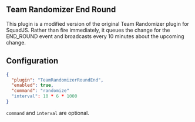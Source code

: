 ## Team Randomizer End Round

This plugin is a modified version of the original Team Randomizer plugin for SquadJS. Rather than fire immediately, it queues the change for the END_ROUND event and broadcasts every 10 minutes about the upcoming change.

## Configuration

```json
{
  "plugin": "TeamRandomizerRoundEnd",
  "enabled": true,
  "command": "randomize"
  "interval": 10 * 6 * 1000
}
```

`command` and `interval` are optional.
